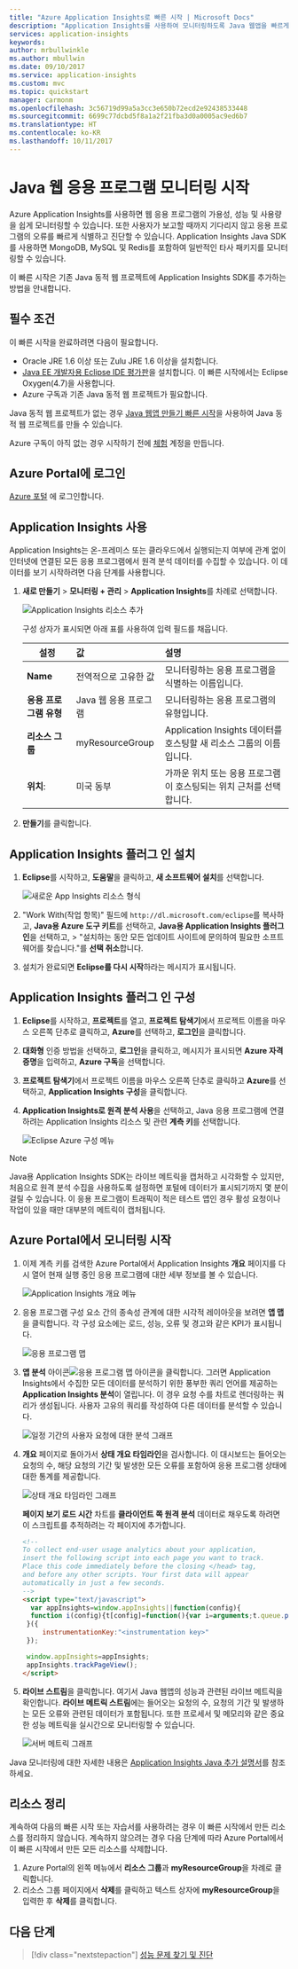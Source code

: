 ```yaml
---
title: "Azure Application Insights로 빠른 시작 | Microsoft Docs"
description: "Application Insights를 사용하여 모니터링하도록 Java 웹앱을 빠르게 설정하는 지침을 제공합니다."
services: application-insights
keywords: 
author: mrbullwinkle
ms.author: mbullwin
ms.date: 09/10/2017
ms.service: application-insights
ms.custom: mvc
ms.topic: quickstart
manager: carmonm
ms.openlocfilehash: 3c56719d99a5a3cc3e650b72ecd2e92438533448
ms.sourcegitcommit: 6699c77dcbd5f8a1a2f21fba3d0a0005ac9ed6b7
ms.translationtype: HT
ms.contentlocale: ko-KR
ms.lasthandoff: 10/11/2017
---
```

# <a name="start-monitoring-your-java-web-application"></a>Java 웹 응용 프로그램 모니터링 시작

Azure Application Insights를 사용하면 웹 응용 프로그램의 가용성, 성능 및 사용량을 쉽게 모니터링할 수 있습니다. 또한 사용자가 보고할 때까지 기다리지 않고 응용 프로그램의 오류를 빠르게 식별하고 진단할 수 있습니다. Application Insights Java SDK를 사용하면 MongoDB, MySQL 및 Redis를 포함하여 일반적인 타사 패키지를 모니터링할 수 있습니다.

이 빠른 시작은 기존 Java 동적 웹 프로젝트에 Application Insights SDK를 추가하는 방법을 안내합니다.

## <a name="prerequisites"></a>필수 조건

이 빠른 시작을 완료하려면 다음이 필요합니다.

- Oracle JRE 1.6 이상 또는 Zulu JRE 1.6 이상을 설치합니다.
- [Java EE 개발자용 Eclipse IDE 평가판](http://www.eclipse.org/downloads/)을 설치합니다. 이 빠른 시작에서는 Eclipse Oxygen(4.7)을 사용합니다.
- Azure 구독과 기존 Java 동적 웹 프로젝트가 필요합니다.
 
Java 동적 웹 프로젝트가 없는 경우 [Java 웹앱 만들기 빠른 시작](https://docs.microsoft.com/en-us/azure/app-service-web/app-service-web-get-started-java)을 사용하여 Java 동적 웹 프로젝트를 만들 수 있습니다.

Azure 구독이 아직 없는 경우 시작하기 전에 [체험](https://azure.microsoft.com/free/) 계정을 만듭니다.

## <a name="log-in-to-the-azure-portal"></a>Azure Portal에 로그인

[Azure 포털](https://portal.azure.com/) 에 로그인합니다.

## <a name="enable-application-insights"></a>Application Insights 사용

Application Insights는 온-프레미스 또는 클라우드에서 실행되는지 여부에 관계 없이 인터넷에 연결된 모든 응용 프로그램에서 원격 분석 데이터를 수집할 수 있습니다. 이 데이터를 보기 시작하려면 다음 단계를 사용합니다.

1. **새로 만들기** > **모니터링 + 관리** > **Application Insights**를 차례로 선택합니다.

   ![Application Insights 리소스 추가](./media/app-insights-java-quick-start/001-j.png)

   구성 상자가 표시되면 아래 표를 사용하여 입력 필드를 채웁니다.

    | 설정        | 값           | 설명  |
   | ------------- |:-------------|:-----|
   | **Name**      | 전역적으로 고유한 값 | 모니터링하는 응용 프로그램을 식별하는 이름입니다. |
   | **응용 프로그램 유형** | Java 웹 응용 프로그램 | 모니터링하는 응용 프로그램의 유형입니다. |
   | **리소스 그룹**     | myResourceGroup      | Application Insights 데이터를 호스팅할 새 리소스 그룹의 이름입니다. |
   | **위치**: | 미국 동부 | 가까운 위치 또는 응용 프로그램이 호스팅되는 위치 근처를 선택합니다. |

2. **만들기**를 클릭합니다.

## <a name="install-app-insights-plugin"></a>Application Insights 플러그 인 설치

1. **Eclipse**를 시작하고, **도움말**을 클릭하고, **새 소프트웨어 설치**를 선택합니다.

   ![새로운 App Insights 리소스 형식](./media/app-insights-java-quick-start/000-j.png)

2. "Work With(작업 항목)" 필드에 ```http://dl.microsoft.com/eclipse```를 복사하고, **Java용 Azure 도구 키트**를 선택하고, **Java용 Application Insights 플러그 인**을 선택하고,  > "설치하는 동안 모든 업데이트 사이트에 문의하여 필요한 소프트웨어를 찾습니다."를 **선택 취소**합니다.

3. 설치가 완료되면 **Eclipse를 다시 시작**하라는 메시지가 표시됩니다.

## <a name="configure-app-insights-plugin"></a>Application Insights 플러그 인 구성

1. **Eclipse**를 시작하고, **프로젝트**를 열고, **프로젝트 탐색기**에서 프로젝트 이름을 마우스 오른쪽 단추로 클릭하고, **Azure**를 선택하고, **로그인**을 클릭합니다.

2. **대화형** 인증 방법을 선택하고, **로그인**을 클릭하고, 메시지가 표시되면 **Azure 자격 증명**을 입력하고, **Azure 구독**을 선택합니다.

3. **프로젝트 탐색기**에서 프로젝트 이름을 마우스 오른쪽 단추로 클릭하고 **Azure**를 선택하고, **Application Insights 구성**을 클릭합니다.

4. **Application Insights로 원격 분석 사용**을 선택하고, Java 응용 프로그램에 연결하려는 Application Insights 리소스 및 관련 **계측 키**를 선택합니다.

   ![Eclipse Azure 구성 메뉴](./media/app-insights-java-quick-start/0007-j.png)

> [!NOTE]
> Java용 Application Insights SDK는 라이브 메트릭을 캡처하고 시각화할 수 있지만, 처음으로 원격 분석 수집을 사용하도록 설정하면 포털에 데이터가 표시되기까지 몇 분이 걸릴 수 있습니다. 이 응용 프로그램이 트래픽이 적은 테스트 앱인 경우 활성 요청이나 작업이 있을 때만 대부분의 메트릭이 캡처됩니다.

## <a name="start-monitoring-in-the-azure-portal"></a>Azure Portal에서 모니터링 시작

1. 이제 계측 키를 검색한 Azure Portal에서 Application Insights **개요** 페이지를 다시 열어 현재 실행 중인 응용 프로그램에 대한 세부 정보를 볼 수 있습니다.

   ![Application Insights 개요 메뉴](./media/app-insights-java-quick-start/0008-j.png)

2. 응용 프로그램 구성 요소 간의 종속성 관계에 대한 시각적 레이아웃을 보려면 **앱 맵**을 클릭합니다. 각 구성 요소에는 로드, 성능, 오류 및 경고와 같은 KPI가 표시됩니다.

   ![응용 프로그램 맵](./media/app-insights-java-quick-start/005-j.png)

3. **앱 분석** 아이콘![ 응용 프로그램 맵 아이콘](./media/app-insights-java-quick-start/006.png)을 클릭합니다. 그러면 Application Insights에서 수집한 모든 데이터를 분석하기 위한 풍부한 쿼리 언어를 제공하는 **Application Insights 분석**이 열립니다. 이 경우 요청 수를 차트로 렌더링하는 쿼리가 생성됩니다. 사용자 고유의 쿼리를 작성하여 다른 데이터를 분석할 수 있습니다.

   ![일정 기간의 사용자 요청에 대한 분석 그래프](./media/app-insights-java-quick-start/0010-j.png)

4. **개요** 페이지로 돌아가서 **상태 개요 타임라인**을 검사합니다.  이 대시보드는 들어오는 요청의 수, 해당 요청의 기간 및 발생한 모든 오류를 포함하여 응용 프로그램 상태에 대한 통계를 제공합니다.

   ![상태 개요 타임라인 그래프](./media/app-insights-java-quick-start/0009-j.png)

   **페이지 보기 로드 시간** 차트를 **클라이언트 쪽 원격 분석** 데이터로 채우도록 하려면 이 스크립트를 추적하려는 각 페이지에 추가합니다.

   ```HTML
   <!-- 
   To collect end-user usage analytics about your application, 
   insert the following script into each page you want to track.
   Place this code immediately before the closing </head> tag,
   and before any other scripts. Your first data will appear 
   automatically in just a few seconds.
   -->
   <script type="text/javascript">
     var appInsights=window.appInsights||function(config){
     function i(config){t[config]=function(){var i=arguments;t.queue.push(function(){t[config].apply(t,i)})}}var t={config:config},u=document,e=window,o="script",s="AuthenticatedUserContext",h="start",c="stop",l="Track",a=l+"Event",v=l+"Page",y=u.createElement(o),r,f;y.src=config.url||"https://az416426.vo.msecnd.net/scripts/a/ai.0.js";u.getElementsByTagName(o)[0].parentNode.appendChild(y);try{t.cookie=u.cookie}catch(p){}for(t.queue=[],t.version="1.0",r=["Event","Exception","Metric","PageView","Trace","Dependency"];r.length;)i("track"+r.pop());return i("set"+s),i("clear"+s),i(h+a),i(c+a),i(h+v),i(c+v),i("flush"),config.disableExceptionTracking||(r="onerror",i("_"+r),f=e[r],e[r]=function(config,i,u,e,o){var s=f&&f(config,i,u,e,o);return s!==!0&&t["_"+r](config,i,u,e,o),s}),t
    }({
        instrumentationKey:"<instrumentation key>"
    });

    window.appInsights=appInsights;
    appInsights.trackPageView();
   </script>
    ```

5. **라이브 스트림**을 클릭합니다. 여기서 Java 웹앱의 성능과 관련된 라이브 메트릭을 확인합니다. **라이브 메트릭 스트림**에는 들어오는 요청의 수, 요청의 기간 및 발생하는 모든 오류와 관련된 데이터가 포함됩니다. 또한 프로세서 및 메모리와 같은 중요한 성능 메트릭을 실시간으로 모니터링할 수 있습니다.

   ![서버 메트릭 그래프](./media/app-insights-java-quick-start/livemetricsjava.png)

Java 모니터링에 대한 자세한 내용은 [Application Insights Java 추가 설명서](.\app-insights-java-get-started.md)를 참조하세요.

## <a name="clean-up-resources"></a>리소스 정리

계속하여 다음의 빠른 시작 또는 자습서를 사용하려는 경우 이 빠른 시작에서 만든 리소스를 정리하지 않습니다. 계속하지 않으려는 경우 다음 단계에 따라 Azure Portal에서 이 빠른 시작에서 만든 모든 리소스를 삭제합니다.

1. Azure Portal의 왼쪽 메뉴에서 **리소스 그룹**과 **myResourceGroup**을 차례로 클릭합니다.
2. 리소스 그룹 페이지에서 **삭제**를 클릭하고 텍스트 상자에 **myResourceGroup**을 입력한 후 **삭제**를 클릭합니다.

## <a name="next-steps"></a>다음 단계

> [!div class="nextstepaction"]
> [성능 문제 찾기 및 진단](https://docs.microsoft.com/en-us/azure/application-insights/app-insights-analytics)